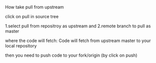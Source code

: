 How take pull from upstream

click on pull in source tree

1.select pull from repositroy as upstream  and
2.remote branch to pull as master

where the code will fetch:
Code will fetch from upstream master to your local repository

then you need to push code to your fork/origin (by click on push)
